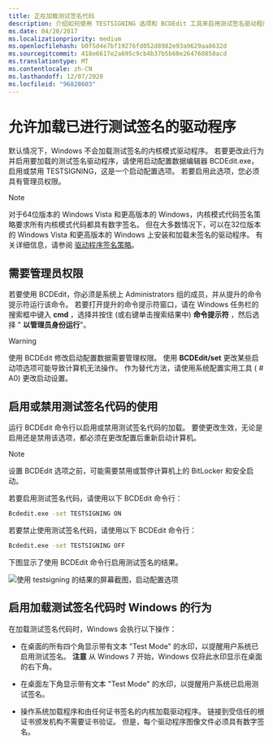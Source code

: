 ```yaml
---
title: 正在加载测试签名代码
description: 介绍如何使用 TESTSIGNING 选项和 BCDEdit 工具来启用测试签名驱动程序的加载
ms.date: 04/20/2017
ms.localizationpriority: medium
ms.openlocfilehash: b0f5d4e7bf19276fd052d8982e93a9629aa8632d
ms.sourcegitcommit: 418e6617e2a695c9cb4b37b5b60e264760858acd
ms.translationtype: MT
ms.contentlocale: zh-CN
ms.lasthandoff: 12/07/2020
ms.locfileid: "96828603"
---
```

# <a name="enable-loading-of-test-signed-drivers"></a>允许加载已进行测试签名的驱动程序

默认情况下，Windows 不会加载测试签名的内核模式驱动程序。 若要更改此行为并启用要加载的测试签名驱动程序，请使用启动配置数据编辑器 BCDEdit.exe，启用或禁用 TESTSIGNING，这是一个启动配置选项。 若要启用此选项，您必须具有管理员权限。

> [!Note]
> 对于64位版本的 Windows Vista 和更高版本的 Windows，内核模式代码签名策略要求所有内核模式代码都具有数字签名。 但在大多数情况下，可以在32位版本的 Windows Vista 和更高版本的 Windows 上安装和加载未签名的驱动程序。 有关详细信息，请参阅 [驱动程序签名策略](kernel-mode-code-signing-policy--windows-vista-and-later-.md)。


## <a name="administrator-rights-required"></a>需要管理员权限

若要使用 BCDEdit，你必须是系统上 Administrators 组的成员，并从提升的命令提示符运行该命令。 若要打开提升的命令提示符窗口，请在 Windows 任务栏的搜索框中键入 **cmd** ，选择并按住 (或右键单击搜索结果中) **命令提示符** ，然后选择 " **以管理员身份运行**"。

> [!Warning]
> 使用 BCDEdit 修改启动配置数据需要管理权限。 使用 **BCDEdit/set** 更改某些启动项选项可能导致计算机无法操作。 作为替代方法，请使用系统配置实用工具 ( # A0) 更改启动设置。


## <a name="enable-or-disable-use-of-test-signed-code"></a>启用或禁用测试签名代码的使用

运行 BCDEdit 命令行以启用或禁用测试签名代码的加载。 要使更改生效，无论是启用还是禁用该选项，都必须在更改配置后重新启动计算机。

> [!Note]
> 设置 BCDEdit 选项之前，可能需要禁用或暂停计算机上的 BitLocker 和安全启动。

若要启用测试签名代码，请使用以下 BCDEdit 命令行：

```cmd
Bcdedit.exe -set TESTSIGNING ON
```

若要禁止使用测试签名代码，请使用以下 BCDEdit 命令行：

```cmd
Bcdedit.exe -set TESTSIGNING OFF
```

下图显示了使用 BCDEdit 命令行启用测试签名的结果。

![使用 testsigning 的结果的屏幕截图，启动配置选项](images/driver-signing-enable-vista-test-signing.png)


## <a name="behavior-of-windows-when-loading-test-signed-code-is-enabled"></a>启用加载测试签名代码时 Windows 的行为

在加载测试签名代码时，Windows 会执行以下操作：

-   在桌面的所有四个角显示带有文本 "Test Mode" 的水印，以提醒用户系统已启用测试签名。
    **注意**  从 Windows 7 开始，Windows 仅将此水印显示在桌面的右下角。

-   在桌面左下角显示带有文本 "Test Mode" 的水印，以提醒用户系统已启用测试签名。

-   操作系统加载程序和由任何证书签名的内核加载驱动程序。 链接到受信任的根证书颁发机构不需要证书验证。 但是，每个驱动程序图像文件必须具有数字签名。
